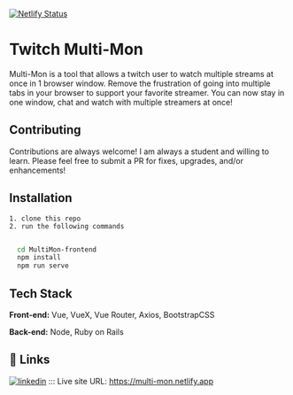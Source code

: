 [![Netlify Status](https://api.netlify.com/api/v1/badges/e61b2d38-032a-47b9-8ce6-d895bbb1f49f/deploy-status)](https://app.netlify.com/sites/multi-mon/deploys)

# Twitch Multi-Mon

Multi-Mon is a tool that allows a twitch user to watch multiple streams at once in 1 browser window.
Remove the frustration of going into multiple tabs in your browser to support your favorite streamer. You can now stay in one window, chat and watch with multiple streamers at once!

## Contributing

Contributions are always welcome! I am always a student and willing to learn. Please feel free to submit a PR for fixes, upgrades, and/or enhancements!

## Installation

    1. clone this repo
    2. run the following commands

```bash

  cd MultiMon-frontend
  npm install
  npm run serve
```

## Tech Stack

**Front-end:** Vue, VueX, Vue Router, Axios, BootstrapCSS

**Back-end:** Node, Ruby on Rails

## 🔗 Links

[![linkedin](https://img.shields.io/badge/linkedin-0A66C2?style=for-the-badge&logo=linkedin&logoColor=white)](https://www.linkedin.com/in/randyrod/) ::: Live site URL: https://multi-mon.netlify.app
